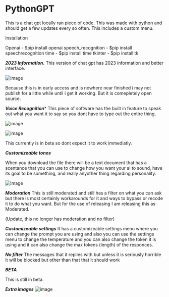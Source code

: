 # PythonGPT
This is a chat gpt locally ran piece of code. This was made with python and should get a few updates every so often. This includes a custom menu.

Installation

Openai - $pip install openai
speech_recognition -  $pip install speechrecognition
time - $pip install time
tkinter - $pip install tk




***2023 Information.***
This version of chat gpt has 2023 information and better interface.




![image](https://user-images.githubusercontent.com/106557220/222302631-6dfa3c1e-46ab-43ee-af05-928f38fecc25.png)

Because this is in early access and is nowhere near finished i may not publish for a little while until i get it working. But it is comepletely open source.

***Voice Recognition****
This piece of software has the built in feature to speak out what you want it to say so you dont have to type out the entire thing.

![image](https://user-images.githubusercontent.com/106557220/222302922-0ad2f167-20b5-4e73-8744-690f6f6b58c3.png)

![image](https://user-images.githubusercontent.com/106557220/222314356-d3f77c8f-8305-4aee-aa63-ffc7a37d8e38.png)


This currently is in beta so dont expect it to work immediatly.

***Customizeable tones***

When you download the file there will be a text document that has a scentance that you can use to change how you want your ai to sound, have its goal to be something, and really anyother thing regarding personality.


![image](https://user-images.githubusercontent.com/106557220/222303727-79126e71-4872-4f5b-9620-14a9859473dd.png)


***Modoration***
This is still moderated and still has a filter on what you can ask but there is most certainly workarounds for it and ways to bypass or recode it to do what you want. But for the use of releasing I am releasing this as Moderated.

(Update, this no longer has moderation and no filter)


***Customizeable settings***
It has a customizeable settings menu where you can change the prompt you are using and also you can use the settings menu to change the temperature and you can also change the token it is using and it can also change the max tokens (length) of the responces.



***No filter***
The messages that it replies with but unless it is seriously horrible it will be blocked but other than that that it should work


***BETA***

This is still in beta.





***Extra images***
![image](https://user-images.githubusercontent.com/106557220/222314252-2947624c-5811-4dfb-ba52-1f53c62dfeb5.png)





